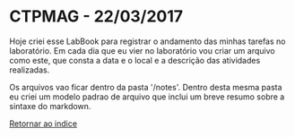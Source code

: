 # CTPMAG - 22/03/2017

Hoje criei esse LabBook para registrar o andamento das minhas tarefas no laboratório. Em cada dia que eu vier no laboratório vou criar um arquivo como este, que consta a data e o local e a descrição das atividades realizadas. 

Os arquivos vao ficar dentro da pasta '/notes'. Dentro desta mesma pasta eu criei um modelo padrao de arquivo que inclui um breve resumo sobre a sintaxe do markdown.





[Retornar ao indice](https://github.com/vittorfp/Open-Lab-Book/blob/master/README.md "Oi")

